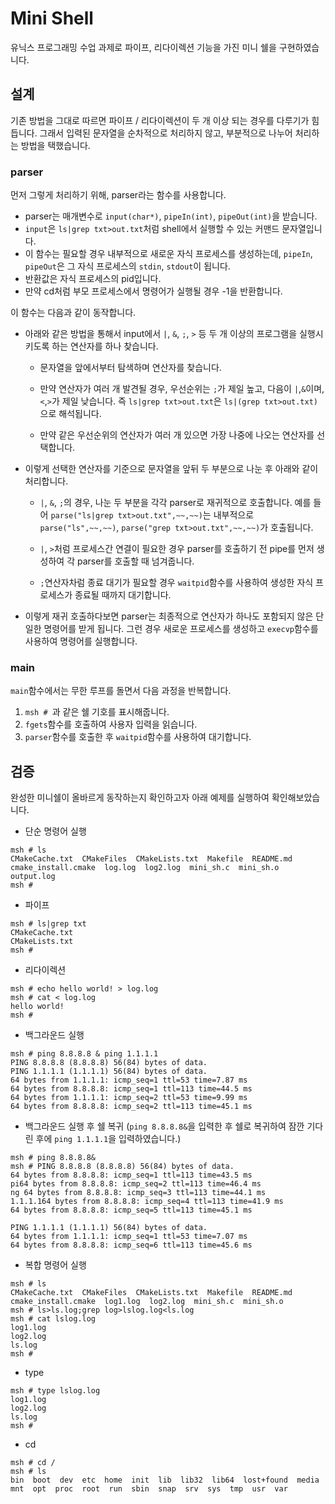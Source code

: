 # Mini Shell

유닉스 프로그래밍 수업 과제로 파이프, 리다이렉션 기능을 가진 미니 쉘을 구현하였습니다.

## 설계

기존 방법을 그대로 따르면 파이프 / 리다이렉션이 두 개 이상 되는 경우를 다루기가 힘듭니다.
그래서 입력된 문자열을 순차적으로 처리하지 않고, 부분적으로 나누어 처리하는 방법을 택했습니다.

### parser

먼저 그렇게 처리하기 위해, parser라는 함수를 사용합니다.

- parser는 매개변수로 `input(char*)`, `pipeIn(int)`, `pipeOut(int)`을 받습니다.
- `input`은 `ls|grep txt>out.txt`처럼 shell에서 실행할 수 있는 커맨드 문자열입니다.
- 이 함수는 필요할 경우 내부적으로 새로운 자식 프로세스를 생성하는데, `pipeIn`, `pipeOut`은 그 자식 프로세스의 `stdin`, `stdout`이 됩니다.
- 반환값은 자식 프로세스의 pid입니다.
- 만약 cd처럼 부모 프로세스에서 명령어가 실행될 경우 -1을 반환합니다.

이 함수는 다음과 같이 동작합니다.

- 아래와 같은 방법을 통해서 input에서 `|`, `&`, `;`, `>` 등 두 개 이상의 프로그램을 실행시키도록 하는 연산자를 하나 찾습니다.

  - 문자열을 앞에서부터 탐색하며 연산자를 찾습니다.

  - 만약 연산자가 여러 개 발견될 경우, 우선순위는 `;`가 제일 높고, 다음이 `|`,`&`이며, `<`,`>`가 제일 낮습니다. 즉 `ls|grep txt>out.txt`은 `ls|(grep txt>out.txt)`으로 해석됩니다.

  - 만약 같은 우선순위의 연산자가 여러 개 있으면 가장 나중에 나오는 연산자를 선택합니다.

- 이렇게 선택한 연산자를 기준으로 문자열을 앞뒤 두 부분으로 나눈 후 아래와 같이 처리합니다.

  - `|`, `&`, `;`의 경우, 나눈 두 부분을 각각 parser로 재귀적으로 호출합니다. 예를 들어 `parse("ls|grep txt>out.txt",~~,~~)`는 내부적으로 `parse("ls",~~,~~)`, `parse("grep txt>out.txt",~~,~~)`가 호출됩니다.

  - `|`, `>`처럼 프로세스간 연결이 필요한 경우 parser를 호출하기 전 pipe를 먼저 생성하여 각 parser를 호출할 때 넘겨줍니다.

  - `;`연산자차럼 종료 대기가 필요할 경우 `waitpid`함수를 사용하여 생성한 자식 프로세스가 종료될 때까지 대기합니다.

- 이렇게 재귀 호출하다보면 parser는 최종적으로 연산자가 하나도 포함되지 않은 단일한 명령어를 받게 됩니다. 그런 경우 새로운 프로세스를 생성하고 `execvp`함수를 사용하여 명령어를 실행합니다.

### main

`main`함수에서는 무한 루프를 돌면서 다음 과정을 반복합니다.

1. `msh # `과 같은 쉘 기호를 표시해줍니다.
1. `fgets`함수를 호출하여 사용자 입력을 읽습니다.
1. `parser`함수를 호출한 후 `waitpid`함수를 사용하여 대기합니다.

## 검증

완성한 미니쉘이 올바르게 동작하는지 확인하고자 아래 예제를 실행하여 확인해보았습니다.

- 단순 명령어 실행

```
msh # ls
CMakeCache.txt  CMakeFiles  CMakeLists.txt  Makefile  README.md  cmake_install.cmake  log.log  log2.log  mini_sh.c  mini_sh.o  output.log
msh #
```

- 파이프

```
msh # ls|grep txt
CMakeCache.txt
CMakeLists.txt
msh #
```

- 리다이렉션

```
msh # echo hello world! > log.log
msh # cat < log.log
hello world!
msh #
```

- 백그라운드 실행

```
msh # ping 8.8.8.8 & ping 1.1.1.1
PING 8.8.8.8 (8.8.8.8) 56(84) bytes of data.
PING 1.1.1.1 (1.1.1.1) 56(84) bytes of data.
64 bytes from 1.1.1.1: icmp_seq=1 ttl=53 time=7.87 ms
64 bytes from 8.8.8.8: icmp_seq=1 ttl=113 time=44.5 ms
64 bytes from 1.1.1.1: icmp_seq=2 ttl=53 time=9.99 ms
64 bytes from 8.8.8.8: icmp_seq=2 ttl=113 time=45.1 ms
```

- 백그라운드 실행 후 쉘 복귀 (`ping 8.8.8.8&`을 입력한 후 쉘로 복귀하여 잠깐 기다린 후에 `ping 1.1.1.1`을 입력하였습니다.)

```
msh # ping 8.8.8.8&
msh # PING 8.8.8.8 (8.8.8.8) 56(84) bytes of data.
64 bytes from 8.8.8.8: icmp_seq=1 ttl=113 time=43.5 ms
pi64 bytes from 8.8.8.8: icmp_seq=2 ttl=113 time=46.4 ms
ng 64 bytes from 8.8.8.8: icmp_seq=3 ttl=113 time=44.1 ms
1.1.1.164 bytes from 8.8.8.8: icmp_seq=4 ttl=113 time=41.9 ms
64 bytes from 8.8.8.8: icmp_seq=5 ttl=113 time=45.1 ms

PING 1.1.1.1 (1.1.1.1) 56(84) bytes of data.
64 bytes from 1.1.1.1: icmp_seq=1 ttl=53 time=7.07 ms
64 bytes from 8.8.8.8: icmp_seq=6 ttl=113 time=45.6 ms
```

- 복합 명령어 실행

```
msh # ls
CMakeCache.txt  CMakeFiles  CMakeLists.txt  Makefile  README.md  cmake_install.cmake  log1.log  log2.log  mini_sh.c  mini_sh.o
msh # ls>ls.log;grep log>lslog.log<ls.log
msh # cat lslog.log
log1.log
log2.log
ls.log
msh #
```

- type

```
msh # type lslog.log
log1.log
log2.log
ls.log
msh #
```

- cd

```
msh # cd /
msh # ls
bin  boot  dev  etc  home  init  lib  lib32  lib64  lost+found  media  mnt  opt  proc  root  run  sbin  snap  srv  sys  tmp  usr  var
```
